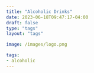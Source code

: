 ```yaml
---
title: "Alcoholic Drinks"
date: 2023-06-18T09:47:17-04:00
draft: false
type: "tags"
layout: "tags"

image: /images/logo.png

tags:
- alcoholic
---
```


